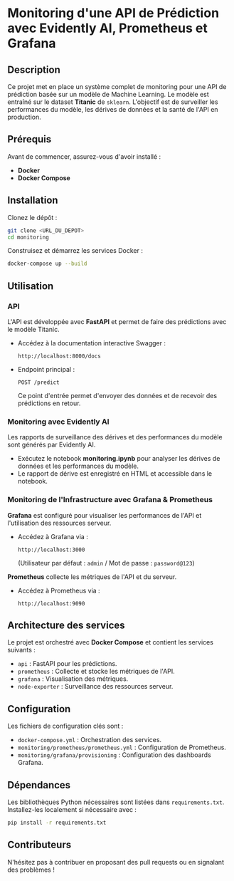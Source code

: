 # Monitoring d'une API de Prédiction avec Evidently AI, Prometheus et Grafana

## Description
Ce projet met en place un système complet de monitoring pour une API de prédiction basée sur un modèle de Machine Learning. Le modèle est entraîné sur le dataset **Titanic** de `sklearn`. L'objectif est de surveiller les performances du modèle, les dérives de données et la santé de l'API en production.

## Prérequis
Avant de commencer, assurez-vous d'avoir installé :
- **Docker**
- **Docker Compose**

## Installation

Clonez le dépôt :
```bash
git clone <URL_DU_DEPOT>
cd monitoring
```

Construisez et démarrez les services Docker :
```bash
docker-compose up --build
```

## Utilisation
### API
L'API est développée avec **FastAPI** et permet de faire des prédictions avec le modèle Titanic.

- Accédez à la documentation interactive Swagger :
  ```
  http://localhost:8000/docs
  ```
- Endpoint principal :
  ```
  POST /predict
  ```
  Ce point d'entrée permet d'envoyer des données et de recevoir des prédictions en retour.

### Monitoring avec Evidently AI
Les rapports de surveillance des dérives et des performances du modèle sont générés par Evidently AI.

- Exécutez le notebook **monitoring.ipynb** pour analyser les dérives de données et les performances du modèle.
- Le rapport de dérive est enregistré en HTML et accessible dans le notebook.

### Monitoring de l'Infrastructure avec Grafana & Prometheus

**Grafana** est configuré pour visualiser les performances de l'API et l'utilisation des ressources serveur.
- Accédez à Grafana via :
  ```
  http://localhost:3000
  ```
  (Utilisateur par défaut : `admin` / Mot de passe : `password@123`)

**Prometheus** collecte les métriques de l'API et du serveur.
- Accédez à Prometheus via :
  ```
  http://localhost:9090
  ```

## Architecture des services
Le projet est orchestré avec **Docker Compose** et contient les services suivants :
- `api` : FastAPI pour les prédictions.
- `prometheus` : Collecte et stocke les métriques de l'API.
- `grafana` : Visualisation des métriques.
- `node-exporter` : Surveillance des ressources serveur.

## Configuration
Les fichiers de configuration clés sont :
- `docker-compose.yml` : Orchestration des services.
- `monitoring/prometheus/prometheus.yml` : Configuration de Prometheus.
- `monitoring/grafana/provisioning` : Configuration des dashboards Grafana.

## Dépendances
Les bibliothèques Python nécessaires sont listées dans `requirements.txt`.
Installez-les localement si nécessaire avec :
```bash
pip install -r requirements.txt
```

## Contributeurs
N'hésitez pas à contribuer en proposant des pull requests ou en signalant des problèmes !


